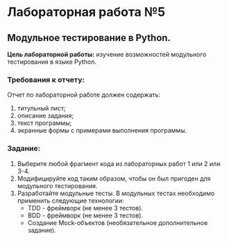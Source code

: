# Лабораторная работа №5
## Модульное тестирование в Python.

**Цель лабораторной работы:** изучение возможностей модульного тестирования в языке Python.

### Требования к отчету:
Отчет по лабораторной работе должен содержать:
1. титульный лист;
1. описание задания;
1. текст программы;
1. экранные формы с примерами выполнения программы.

### Задание:

1. Выберите любой фрагмент кода из лабораторных работ 1 или 2 или 3-4.
1. Модифицируйте код таким образом, чтобы он был пригоден для модульного тестирования.
1. Разработайте модульные тесты. В модульных тестах необходимо применить следующие технологии:
    - TDD - фреймворк (не менее 3 тестов).
    - BDD - фреймворк (не менее 3 тестов).
    - Создание Mock-объектов (необязательное дополнительное задание).
